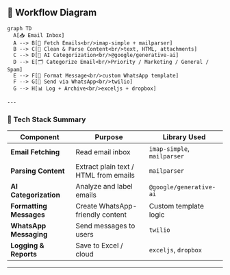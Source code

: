 ## 🔁  Workflow Diagram

```mermaid
graph TD
  A[📥 Email Inbox]
  A --> B[📨 Fetch Emails<br/>imap-simple + mailparser]
  B --> C[🧹 Clean & Parse Content<br/>text, HTML, attachments]
  C --> D[🧠 AI Categorization<br/>@google/generative-ai]
  D --> E[🗂️ Categorize Email<br/>Priority / Marketing / General / Spam]
  E --> F[🧾 Format Message<br/>custom WhatsApp template]
  F --> G[📲 Send via WhatsApp<br/>twilio]
  G --> H[📊 Log + Archive<br/>exceljs + dropbox]

---
```

### 🧩 Tech Stack Summary

| Component                 | Purpose                                      | Library Used                    |
|--------------------------|----------------------------------------------|----------------------------------|
| **Email Fetching**       | Read email inbox                             | `imap-simple`, `mailparser`      |
| **Parsing Content**      | Extract plain text / HTML from emails        | `mailparser`                     |
| **AI Categorization**    | Analyze and label emails                     | `@google/generative-ai`          |
| **Formatting Messages**  | Create WhatsApp-friendly content             | Custom template logic            |
| **WhatsApp Messaging**   | Send messages to users                       | `twilio`                         |
| **Logging & Reports**    | Save to Excel / cloud                        | `exceljs`, `dropbox`             |

---




